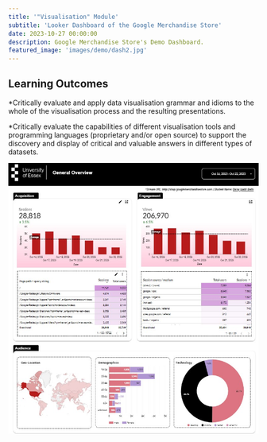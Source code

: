 ```yaml
---
title: '"Visualisation" Module'
subtitle: 'Looker Dashboard of the Google Merchandise Store'
date: 2023-10-27 00:00:00
description: Google Merchandise Store's Demo Dashboard.
featured_image: 'images/demo/dash2.jpg'
---
```


## Learning Outcomes

*Critically evaluate and apply data visualisation grammar and idioms to the whole of the visualisation process and the resulting presentations.

*Critically evaluate the capabilities of different visualisation tools and programming languages (proprietary and/or open source) to support the discovery and display of critical and valuable answers in different types of datasets.

![](/images/demo/dash.jpg)

